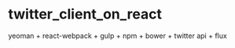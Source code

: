 twitter_client_on_react
=======================

yeoman + react-webpack + gulp + npm + bower + twitter api + flux
